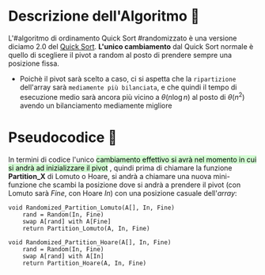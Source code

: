 # Descrizione dell'Algoritmo 📃
L'#algoritmo di ordinamento Quick Sort #randomizzato è una versione diciamo 2.0 del [Quick Sort](obsidian://open?vault=obsidian-git-sync&file=Algoritmi%20e%20Strutture%20Dati%2F1.%20%F0%9F%A7%91%E2%80%8D%F0%9F%92%BB%20Algoritmi%2F%F0%9F%9F%A4%20Sorting%2F5.%20Quick%20Sort%20(D%26I)).
**L'unico cambiamento** dal Quick Sort normale è quello di scegliere il pivot a random al posto di prendere sempre una posizione fissa.
- Poichè il pivot sarà scelto a caso, ci si aspetta che la `ripartizione` dell'array sarà `mediamente più bilanciata`, e che quindi il tempo di esecuzione medio sarà ancora più vicino a $θ(n\log n)$ al posto di $θ(n^2)$ avendo un bilanciamento mediamente migliore
# Pseudocodice 🧬
In termini di codice l'unico <mark style="background: #BBFABBA6;">cambiamento effettivo si avrà nel momento in cui si andrà ad inizializzare il pivot</mark> , quindi prima di chiamare la funzione **Partition_X** di Lomuto o Hoare, si andrà a chiamare una nuova mini-funzione che scambi la posizione dove si andrà a prendere il pivot (con Lomuto sarà *Fine*, con Hoare *In*) 
con una posizione casuale dell'*array*:

``` Pseudocodice TI:"Randomized_Partition_Lomuto" "FOLD"
void Randomized_Partition_Lomuto(A[], In, Fine)
	rand = Random(In, Fine)
	swap A[rand] with A[Fine]
	return Partition_Lomuto(A, In, Fine)
```

``` Pseudocodice TI:"Randomized_Partition_Hoare" "FOLD"
void Randomized_Partition_Hoare(A[], In, Fine)
	rand = Random(In, Fine)
	swap A[rand] with A[In]
	return Partition_Hoare(A, In, Fine)
```
